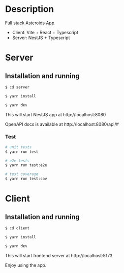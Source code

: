 # Description

Full stack Asteroids App.
- Client: Vite + React + Typescript
- Server: NestJS + Typescript

# Server
## Installation and running

```bash
$ cd server

$ yarn install

$ yarn dev
```
This will start NestJS app at http://localhost:8080

OpenAPI docs is available at http://localhost:8080/api/#

### Test

```bash
# unit tests
$ yarn run test

# e2e tests
$ yarn run test:e2e

# test coverage
$ yarn run test:cov
```

# Client
## Installation and running

```bash
$ cd client

$ yarn install

$ yarn dev
```
This will start frontend server at http://localhost:5173.

Enjoy using the app.




